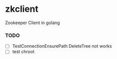# zkclient
Zookeeper Client in golang

### TODO

- [ ] TestConnectionEnsurePath DeleteTree not works
- [ ] test chroot

